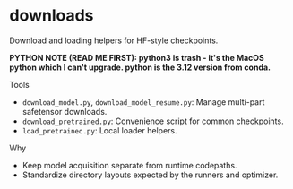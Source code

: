 # downloads

Download and loading helpers for HF-style checkpoints.

**PYTHON NOTE (READ ME FIRST): python3 is trash - it's the MacOS python which I can't upgrade. python is the 3.12 version from conda.**

Tools
- `download_model.py`, `download_model_resume.py`: Manage multi-part safetensor downloads.
- `download_pretrained.py`: Convenience script for common checkpoints.
- `load_pretrained.py`: Local loader helpers.

Why
- Keep model acquisition separate from runtime codepaths.
- Standardize directory layouts expected by the runners and optimizer.
